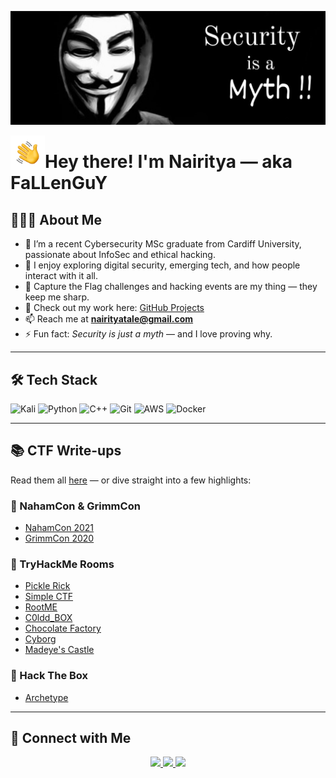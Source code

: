 <p align="center"><img alt="Anonymous" src="./assets/Anonymous.jpg" width="1024"></p>

<img alt="Hand Wave" src="./assets/Hand%20Wave.gif" width="55" align="left"/>
<h1>Hey there! I'm Nairitya — aka FaLLenGuY</h1>

## 👨🏻‍💻 About Me

- 🧠 I’m a recent Cybersecurity MSc graduate from Cardiff University, passionate about InfoSec and ethical hacking.
- 💬 I enjoy exploring digital security, emerging tech, and how people interact with it all.
- 🎯 Capture the Flag challenges and hacking events are my thing — they keep me sharp.
- 📁 Check out my work here: [GitHub Projects](https://github.com/nairitya03/Projects)
- 📫 Reach me at **nairityatale@gmail.com**
- ⚡ Fun fact: *Security is just a myth* — and I love proving why.

---

## 🛠 Tech Stack

![Kali](https://img.shields.io/badge/-Kali-05122A?style=plastic&logo=kali-linux&logoColor=ffffff&logoWidth=20)
![Python](https://img.shields.io/badge/-Python-05122A?style=plastic&logo=python)
![C++](https://img.shields.io/badge/-C++-05122A?style=plastic&logo=C%2B%2B&logoColor=00599C)
![Git](https://img.shields.io/badge/-Git-05122A?style=plastic&logo=git)
![AWS](https://img.shields.io/badge/-AWS-05122A?style=plastic&logo=amazon-aws)
![Docker](https://img.shields.io/badge/-Docker-05122A?style=plastic&logo=docker)

---

## 📚 CTF Write-ups

Read them all [here](https://nairitya03.github.io/CTF-WriteUps/) — or dive straight into a few highlights:

### 🔹 NahamCon & GrimmCon
- [NahamCon 2021](https://nairitya03.github.io/CTF-WriteUps/NahamCon%20CTF%202021/)
- [GrimmCon 2020](https://nairitya03.github.io/CTF-WriteUps/GrimmCon%20CTF%202020/)

### 🔹 TryHackMe Rooms
- [Pickle Rick](https://nairitya03.github.io/CTF-WriteUps/THM/Pickle%20Rick)
- [Simple CTF](https://nairitya03.github.io/CTF-WriteUps/THM/Easy%20CTF)
- [RootME](https://nairitya03.github.io/CTF-WriteUps/THM/RootME/)
- [C0ldd_BOX](https://nairitya03.github.io/CTF-WriteUps/THM/C0ldd_BOX)
- [Chocolate Factory](https://nairitya03.github.io/CTF-WriteUps/THM/Chocolate%20Factory)
- [Cyborg](https://nairitya03.github.io/CTF-WriteUps/THM/Cyborg/)
- [Madeye's Castle](https://nairitya03.github.io/CTF-WriteUps/THM/Madeye's%20Castle/)

### 🔹 Hack The Box
- [Archetype](https://nairitya03.github.io/CTF-WriteUps/HTB/Archetype/)

---

## 🤝 Connect with Me

<p align="center">
  <a href="https://linkedin.com/in/nairityatale">
    <img src="https://img.shields.io/badge/-Nairitya%20Tale-white?style=plastic&logo=Linkedin&logoColor=blue"/>
  </a>
  <a href="https://nairitya03.github.io">
    <img src="https://img.shields.io/badge/-nairitya03.github.io-white?style=plastic&logo=Google-Chrome&logoColor=0c5026"/>
  </a>
  <a href="mailto:nairityatale@gmail.com">
    <img src="https://img.shields.io/badge/-Gmail-white?style=plastic&logo=gmail&logoColor=red"/>
  </a>
</p>
